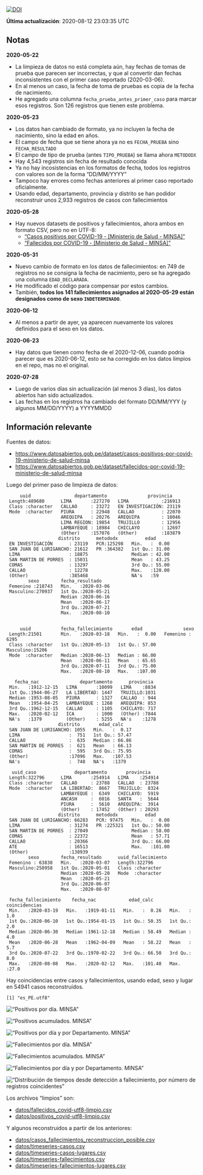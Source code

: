 [![DOI](https://zenodo.org/badge/266025854.svg)](https://zenodo.org/badge/latestdoi/266025854)

**Última actualización**: 2020-08-12 23:03:35 UTC

Notas
-----

**2020-05-22**

-   La limpieza de datos no está completa aún, hay fechas de tomas de
    prueba que parecen ser incorrectas, y que al convertir dan fechas
    inconsistentes con el primer caso reportado (2020-03-06).
-   En al menos un caso, la fecha de toma de pruebas es copia de la
    fecha de nacimiento.
-   He agregado una columna `fecha_prueba_antes_primer_caso` para marcar
    esos registros. Son 126 registros que tienen este problema.

**2020-05-23**

-   Los datos han cambiado de formato, ya no incluyen la fecha de
    nacimiento, sino la edad en años.
-   El campo de fecha que se tiene ahora ya no es `FECHA_PRUEBA` sino
    `FECHA_RESULTADO`
-   El campo de tipo de prueba (antes `TIPO_PRUEBA`) se llama ahora
    `METODODX`
-   Hay 4,543 registros sin fecha de resultado conocida
-   Ya no hay incosistencias en los formatos de fecha, todos los
    registros con valores son de la forma “DD/MM/YYYY”
-   Tampoco hay errores como fechas anteriores al primer caso reportado
    oficialmente.
-   Usando edad, departamento, provincia y distrito se han podidor
    reconstruir unos 2,933 registros de casos con fallecimientos

**2020-05-28**

-   Hay nuevos datasets de positivos y fallecimientos, ahora ambos en
    formato CSV, pero no en UTF-8:
    -   [“Casos positivos por COVID-19 - \[Ministerio de Salud -
        MINSA\]”](https://www.datosabiertos.gob.pe/dataset/casos-positivos-por-covid-19-ministerio-de-salud-minsa)
    -   [“Fallecidos por COVID-19 - \[Ministerio de Salud -
        MINSA\]”](https://www.datosabiertos.gob.pe/dataset/fallecidos-por-covid-19-ministerio-de-salud-minsa)

**2020-05-31**

-   Nuevo cambio de formato en los datos de fallecimientos: en 749 de
    registros no se consigna la fecha de nacimiento, pero se ha agregado
    una columna `EDAD_DECLARADA`.
-   He modificado el código para compensar por estos cambios.
-   También, **todos los 141 fallecimientos asignados al 2020-05-29
    están designados como de sexo `INDETERMINADO`**.

**2020-06-12**

-   Al menos a partir de ayer, ya aparecen nuevamente los valores
    definidos para el sexo en los datos.

**2020-06-23**

-   Hay datos que tienen como fecha de el 2020-12-06, cuando podría
    parecer que es 2020-06-12, esto se ha corregido en los datos limpios
    en el repo, mas no el original.

**2020-07-28**

-   Luego de varios días sin actualización (al menos 3 días), los datos
    abiertos han sido actualizados.
-   Las fechas en los registros ha cambiado del formato DD/MM/YYY (y
    algunos MM/DD/YYYY) a YYYYMMDD

Información relevante
---------------------

Fuentes de datos:

-   <a href="https://www.datosabiertos.gob.pe/dataset/casos-positivos-por-covid-19-ministerio-de-salud-minsa" class="uri">https://www.datosabiertos.gob.pe/dataset/casos-positivos-por-covid-19-ministerio-de-salud-minsa</a>
-   <a href="https://www.datosabiertos.gob.pe/dataset/fallecidos-por-covid-19-ministerio-de-salud-minsa" class="uri">https://www.datosabiertos.gob.pe/dataset/fallecidos-por-covid-19-ministerio-de-salud-minsa</a>

Luego del primer paso de limpieza de datos:

         uuid                departamento               provincia     
     Length:489680      LIMA       :227270   LIMA            :216913  
     Class :character   CALLAO     : 23272   EN INVESTIGACIÓN: 23119  
     Mode  :character   PIURA      : 22948   CALLAO          : 22070  
                        AREQUIPA   : 20276   AREQUIPA        : 18046  
                        LIMA REGION: 19854   TRUJILLO        : 12956  
                        LAMBAYEQUE : 18984   CHICLAYO        : 12697  
                        (Other)    :157076   (Other)         :183879  
                       distrito      metododx          edad       
     EN INVESTIGACIÓN      : 23119   PCR:125298   Min.   :  0.00  
     SAN JUAN DE LURIGANCHO: 21612   PR :364382   1st Qu.: 31.00  
     LIMA                  : 18875                Median : 42.00  
     SAN MARTIN DE PORRES  : 15031                Mean   : 43.25  
     COMAS                 : 13297                3rd Qu.: 55.00  
     CALLAO                : 12278                Max.   :120.00  
     (Other)               :385468                NA's   :59      
            sexo        fecha_resultado     
     Femenino :218743   Min.   :2020-03-06  
     Masculino:270937   1st Qu.:2020-05-21  
                        Median :2020-06-16  
                        Mean   :2020-06-17  
                        3rd Qu.:2020-07-21  
                        Max.   :2020-08-10  
                                            

         uuid           fecha_fallecimiento       edad               sexo      
     Length:21501       Min.   :2020-03-18   Min.   :  0.00   Femenino : 6295  
     Class :character   1st Qu.:2020-05-13   1st Qu.: 57.00   Masculino:15206  
     Mode  :character   Median :2020-06-13   Median : 66.00                    
                        Mean   :2020-06-11   Mean   : 65.65                    
                        3rd Qu.:2020-07-11   3rd Qu.: 75.00                    
                        Max.   :2020-08-10   Max.   :107.00                    
                                                                               
       fecha_nac               departamento      provincia   
     Min.   :1912-12-15   LIMA       :10099   LIMA    :8834  
     1st Qu.:1944-06-27   LA LIBERTAD: 1447   TRUJILLO:1031  
     Median :1953-08-05   PIURA      : 1327   CALLAO  : 944  
     Mean   :1954-04-25   LAMBAYEQUE : 1268   AREQUIPA: 853  
     3rd Qu.:1962-12-15   CALLAO     : 1105   CHICLAYO: 717  
     Max.   :2020-02-12   ICA        : 1000   (Other) :7844  
     NA's   :1379         (Other)    : 5255   NA's    :1278  
                       distrito       edad_calc     
     SAN JUAN DE LURIGANCHO: 1055   Min.   :  0.17  
     LIMA                  :  751   1st Qu.: 57.47  
     CALLAO                :  635   Median : 66.86  
     SAN MARTIN DE PORRES  :  621   Mean   : 66.13  
     COMAS                 :  595   3rd Qu.: 75.95  
     (Other)               :17096   Max.   :107.53  
     NA's                  :  748   NA's   :1379    

      uuid_caso              departamento       provincia     
     Length:322796      LIMA       :254914   LIMA    :254914  
     Class :character   CALLAO     : 23788   CALLAO  : 23788  
     Mode  :character   LA LIBERTAD:  8667   TRUJILLO:  8324  
                        LAMBAYEQUE :  6349   CHICLAYO:  5919  
                        ANCASH     :  6016   SANTA   :  5644  
                        PIURA      :  5610   AREQUIPA:  3914  
                        (Other)    : 17452   (Other) : 20293  
                       distrito      metododx          edad       
     SAN JUAN DE LURIGANCHO: 66283   PCR: 97475   Min.   :  0.00  
     LIMA                  : 31274   PR :225321   1st Qu.: 50.00  
     SAN MARTIN DE PORRES  : 27049                Median : 58.00  
     COMAS                 : 22372                Mean   : 57.71  
     CALLAO                : 20366                3rd Qu.: 66.00  
     ATE                   : 16513                Max.   :101.00  
     (Other)               :138939                                
            sexo        fecha_resultado      uuid_fallecimiento
     Femenino : 63838   Min.   :2020-03-07   Length:322796     
     Masculino:258958   1st Qu.:2020-05-01   Class :character  
                        Median :2020-05-20   Mode  :character  
                        Mean   :2020-05-21                     
                        3rd Qu.:2020-06-07                     
                        Max.   :2020-08-07                     
                                                               
     fecha_fallecimiento    fecha_nac            edad_calc      coincidencias 
     Min.   :2020-03-19   Min.   :1919-01-11   Min.   :  0.26   Min.   : 1.0  
     1st Qu.:2020-06-10   1st Qu.:1954-01-15   1st Qu.: 50.35   1st Qu.: 2.0  
     Median :2020-06-30   Median :1961-12-18   Median : 58.49   Median : 4.0  
     Mean   :2020-06-28   Mean   :1962-04-09   Mean   : 58.22   Mean   : 5.7  
     3rd Qu.:2020-07-22   3rd Qu.:1970-02-22   3rd Qu.: 66.50   3rd Qu.: 8.0  
     Max.   :2020-08-08   Max.   :2020-02-12   Max.   :101.48   Max.   :27.0  
                                                                              

Hay coincidencias entre casos y fallecimientos, usando edad, sexo y
lugar en 54941 casos reconstruídos.

    [1] "es_PE.utf8"

![“Positivos por día. MINSA”](plots/positivos-por-dia-minsa.png)

![“Positivos acumulados. MINSA”](plots/positivos-acumulados-minsa.png)

![“Positivos por día y por Departamento.
MINSA”](plots/positivos-diarios-por-departamento-minsa.png)

![“Fallecimientos por día.
MINSA”](plots/fallecimientos-por-dia-minsa.png)

![“Fallecimientos acumulados.
MINSA”](plots/fallecimientos-acumulados-minsa.png)

![“Fallecimientos por día y por Departamento.
MINSA”](plots/fallecimientos-diarios-por-departamento-minsa.png)

![“Distribución de tiempos desde detección a fallecimiento, por número
de registros
coincidentes”](plots/deteccion-fallecimiento-por-coincidentes.png)

Los archivos “limpios” son:

-   [datos/fallecidos\_covid-utf8-limpio.csv](datos/fallecidos_covid-utf8-limpio.csv)
-   [datos/positivos\_covid-utf8-limpio.csv](datos/positivos_covid-utf8-limpio.csv)

Y algunos reconstruidos a partir de los anteriores:

-   [datos/casos\_fallecimientos\_reconstruccion\_posible.csv](datos/casos_fallecimientos_reconstruccion_posible.csv)
-   [datos/timeseries-casos.csv](datos/timeseries-casos.csv)
-   [datos/timeseries-casos-lugares.csv](datos/timeseries-casos-lugares.csv)
-   [datos/timeseries-fallecimientos.csv](datos/timeseries-fallecimientos.csv)
-   [datos/timeseries-fallecimientos-lugares.csv](datos/timeseries-fallecimientos-lugares.csv)
